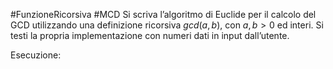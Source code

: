 #FunzioneRicorsiva #MCD 
Si scriva l’algoritmo di Euclide per il calcolo del GCD utilizzando una definizione ricorsiva $gcd(a,b)$, con $a, b > 0$ ed interi. Si testi la propria implementazione con numeri dati in input dall’utente.

Esecuzione:
